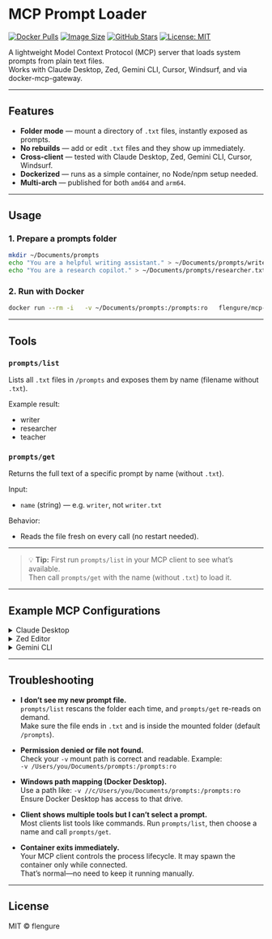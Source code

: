 # MCP Prompt Loader

[![Docker Pulls](https://img.shields.io/docker/pulls/flengure/mcp-prompt-loader)](https://hub.docker.com/r/flengure/mcp-prompt-loader)
[![Image Size](https://img.shields.io/docker/image-size/flengure/mcp-prompt-loader/latest)](https://hub.docker.com/r/flengure/mcp-prompt-loader)
[![GitHub Stars](https://img.shields.io/github/stars/flengure/mcp-prompt-loader?style=social)](https://github.com/flengure/mcp-prompt-loader)
[![License: MIT](https://img.shields.io/badge/License-MIT-green.svg)](LICENSE)

A lightweight Model Context Protocol (MCP) server that loads system prompts from plain text files.  
Works with Claude Desktop, Zed, Gemini CLI, Cursor, Windsurf, and via docker-mcp-gateway.

---

## Features

- **Folder mode** — mount a directory of `.txt` files, instantly exposed as prompts.
- **No rebuilds** — add or edit `.txt` files and they show up immediately.
- **Cross-client** — tested with Claude Desktop, Zed, Gemini CLI, Cursor, Windsurf.
- **Dockerized** — runs as a simple container, no Node/npm setup needed.
- **Multi-arch** — published for both `amd64` and `arm64`.

---

## Usage

### 1. Prepare a prompts folder

```bash
mkdir ~/Documents/prompts
echo "You are a helpful writing assistant." > ~/Documents/prompts/writer.txt
echo "You are a research copilot." > ~/Documents/prompts/researcher.txt
```

### 2. Run with Docker

```bash
docker run --rm -i   -v ~/Documents/prompts:/prompts:ro   flengure/mcp-prompt-loader:latest
```

---

## Tools

### `prompts/list`
Lists all `.txt` files in `/prompts` and exposes them by name (filename without `.txt`).

Example result:
- writer
- researcher
- teacher

### `prompts/get`
Returns the full text of a specific prompt by name (without `.txt`).

Input:
- `name` (string) — e.g. `writer`, not `writer.txt`

Behavior:
- Reads the file fresh on every call (no restart needed).

---

> 💡 **Tip:** First run `prompts/list` in your MCP client to see what’s available.  
> Then call `prompts/get` with the name (without `.txt`) to load it.

---

## Example MCP Configurations

<details>
<summary>Claude Desktop</summary>

```json
{
  "mcpServers": {
    "prompts: Folder": {
      "type": "stdio",
      "command": "docker",
      "args": [
        "run",
        "--rm",
        "-i",
        "-v",
        "/Users/you/Documents/prompts:/prompts:ro",
        "flengure/mcp-prompt-loader:latest"
      ]
    }
  }
}
```
</details>

<details>
<summary>Zed Editor</summary>

```json
{
  "context_servers": {
    "prompts: Folder": {
      "source": "custom",
      "command": "docker",
      "args": [
        "run",
        "--rm",
        "-i",
        "-v",
        "/Users/you/Documents/prompts:/prompts:ro",
        "flengure/mcp-prompt-loader:latest"
      ]
    }
  }
}
```
</details>

<details>
<summary>Gemini CLI</summary>

```json
{
  "mcpServers": {
    "prompts: Folder": {
      "type": "stdio",
      "command": "docker",
      "args": [
        "run",
        "--rm",
        "-i",
        "-v",
        "/Users/you/Documents/prompts:/prompts:ro",
        "flengure/mcp-prompt-loader:latest"
      ]
    }
  }
}
```
</details>

---

## Troubleshooting

- **I don’t see my new prompt file.**  
  `prompts/list` rescans the folder each time, and `prompts/get` re-reads on demand.  
  Make sure the file ends in `.txt` and is inside the mounted folder (default `/prompts`).

- **Permission denied or file not found.**  
  Check your `-v` mount path is correct and readable. Example:  
  `-v /Users/you/Documents/prompts:/prompts:ro`

- **Windows path mapping (Docker Desktop).**  
  Use a path like: `-v //c/Users/you/Documents/prompts:/prompts:ro`  
  Ensure Docker Desktop has access to that drive.

- **Client shows multiple tools but I can’t select a prompt.**  
  Most clients list tools like commands. Run `prompts/list`, then choose a name and call `prompts/get`.

- **Container exits immediately.**  
  Your MCP client controls the process lifecycle. It may spawn the container only while connected.  
  That’s normal—no need to keep it running manually.

---

## License

MIT © flengure
